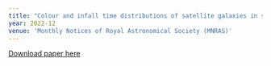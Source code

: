 ```yaml
---
title: "Colour and infall time distributions of satellite galaxies in simulated Milky-Way analogues"
year: 2022-12
venue: 'Monthly Notices of Royal Astronomical Society (MNRAS)'
---
```

[Download paper here](https://academic.oup.com/mnras/article-abstract/519/3/4499/6912263?redirectedFrom=fulltext)
